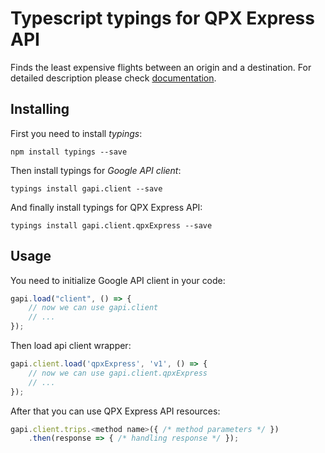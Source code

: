 # Typescript typings for QPX Express API
Finds the least expensive flights between an origin and a destination.
For detailed description please check [documentation](http://developers.google.com/qpx-express).

## Installing

First you need to install *typings*:
```
npm install typings --save 
```

Then install typings for *Google API client*:
```
typings install gapi.client --save 
```

And finally install typings for QPX Express API:
```
typings install gapi.client.qpxExpress --save 
```

## Usage

You need to initialize Google API client in your code:
```typescript
gapi.load("client", () => { 
    // now we can use gapi.client
    // ... 
});
```

Then load api client wrapper:
```typescript
gapi.client.load('qpxExpress', 'v1', () => {
    // now we can use gapi.client.qpxExpress
    // ... 
});
```



After that you can use QPX Express API resources:

```typescript
gapi.client.trips.<method name>({ /* method parameters */ })
    .then(response => { /* handling response */ });
```